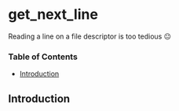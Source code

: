 # get_next_line
Reading a line on a file descriptor is too tedious :neutral_face:

### Table of Contents
* [Introduction](#introduction)

## Introduction
